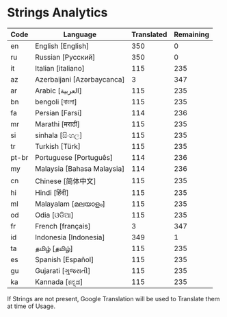# Strings Analytics


| Code | Language | Translated | Remaining |
|----|-------|-------|---|
| en | English [English] | 350 | 0 |
| ru | Russian [Русский] | 350 | 0 |
| it | Italian [italiano] | 115 | 235 |
| az | Azerbaijani [Azərbaycanca] | 3 | 347 |
| ar | Arabic [العربية] | 115 | 235 |
| bn | bengoli [বাংলা] | 115 | 235 |
| fa | Persian [Farsi] | 114 | 236 |
| mr | Marathi [मराठी] | 115 | 235 |
| si | sinhala [සිංහල] | 115 | 235 |
| tr | Turkish [Türk] | 115 | 235 |
| pt-br | Portuguese [Português] | 114 | 236 |
| my | Malaysia [Bahasa Malaysia] | 114 | 236 |
| cn | Chinese [简体中文] | 115 | 235 |
| hi | Hindi [हिंदी] | 115 | 235 |
| ml | Malayalam [മലയാളം] | 115 | 235 |
| od | Odia [ଓଡିଆ] | 115 | 235 |
| fr | French [français] | 3 | 347 |
| id | Indonesia [Indonesia] | 349 | 1 |
| ta | தமிழ் [தமிழ்] | 115 | 235 |
| es | Spanish [Español] | 115 | 235 |
| gu | Gujarati [ગુજરાતી] | 115 | 235 |
| ka | Kannada [ಕನ್ನಡ] | 115 | 235 |


If Strings are not present, Google Translation will be used to Translate them at time of Usage.
